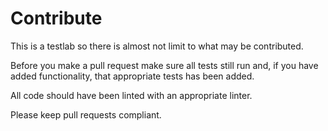 # Contribute

This is a testlab so there is almost not limit to what may be contributed.

Before you make a pull request make sure all tests still run and, if you have added functionality, that appropriate tests has been added.

All code should have been linted with an appropriate linter.

Please keep pull requests compliant.